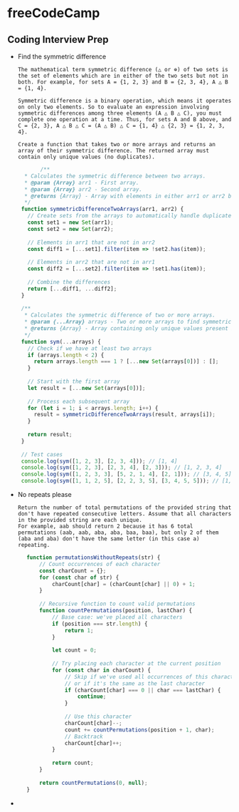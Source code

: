 # freeCodeCamp

## Coding Interview Prep
- Find the symmetric difference

      The mathematical term symmetric difference (△ or ⊕) of two sets is the set of elements which are in either of the two sets but not in both. For example, for sets A = {1, 2, 3} and B = {2, 3, 4}, A △ B = {1, 4}.
      
      Symmetric difference is a binary operation, which means it operates on only two elements. So to evaluate an expression involving symmetric differences among three elements (A △ B △ C), you must complete one operation at a time. Thus, for sets A and B above, and C = {2, 3}, A △ B △ C = (A △ B) △ C = {1, 4} △ {2, 3} = {1, 2, 3, 4}.
      
      Create a function that takes two or more arrays and returns an array of their symmetric difference. The returned array must contain only unique values (no duplicates).

     ```JavaScript
            /**
       * Calculates the symmetric difference between two arrays.
       * @param {Array} arr1 - First array.
       * @param {Array} arr2 - Second array.
       * @returns {Array} - Array with elements in either arr1 or arr2 but not both.
       */
      function symmetricDifferenceTwoArrays(arr1, arr2) {
        // Create sets from the arrays to automatically handle duplicates
        const set1 = new Set(arr1);
        const set2 = new Set(arr2);
        
        // Elements in arr1 that are not in arr2
        const diff1 = [...set1].filter(item => !set2.has(item));
        
        // Elements in arr2 that are not in arr1
        const diff2 = [...set2].filter(item => !set1.has(item));
        
        // Combine the differences
        return [...diff1, ...diff2];
      }
      
      /**
       * Calculates the symmetric difference of two or more arrays.
       * @param {...Array} arrays - Two or more arrays to find symmetric difference.
       * @returns {Array} - Array containing only unique values present in an odd number of input arrays.
       */
      function sym(...arrays) {
        // Check if we have at least two arrays
        if (arrays.length < 2) {
          return arrays.length === 1 ? [...new Set(arrays[0])] : [];
        }
        
        // Start with the first array
        let result = [...new Set(arrays[0])];
        
        // Process each subsequent array
        for (let i = 1; i < arrays.length; i++) {
          result = symmetricDifferenceTwoArrays(result, arrays[i]);
        }
        
        return result;
      }
      
      // Test cases
      console.log(sym([1, 2, 3], [2, 3, 4])); // [1, 4]
      console.log(sym([1, 2, 3], [2, 3, 4], [2, 3])); // [1, 2, 3, 4]
      console.log(sym([1, 2, 3, 3], [5, 2, 1, 4], [2, 1])); // [3, 4, 5]
      console.log(sym([1, 1, 2, 5], [2, 2, 3, 5], [3, 4, 5, 5])); // [1, 4, 5]
   ```

- No repeats please

      Return the number of total permutations of the provided string that don't have repeated consecutive letters. Assume that all characters in the provided string are each unique.
      For example, aab should return 2 because it has 6 total permutations (aab, aab, aba, aba, baa, baa), but only 2 of them (aba and aba) don't have the same letter (in this case a) repeating.

```JavaScript
      function permutationsWithoutRepeats(str) {
          // Count occurrences of each character
          const charCount = {};
          for (const char of str) {
              charCount[char] = (charCount[char] || 0) + 1;
          }
    
          // Recursive function to count valid permutations
          function countPermutations(position, lastChar) {
              // Base case: we've placed all characters
              if (position === str.length) {
                  return 1;
              }
        
              let count = 0;
        
              // Try placing each character at the current position
              for (const char in charCount) {
                  // Skip if we've used all occurrences of this character
                  // or if it's the same as the last character
                  if (charCount[char] === 0 || char === lastChar) {
                      continue;
                  }
            
                  // Use this character
                  charCount[char]--;
                  count += countPermutations(position + 1, char);
                  // Backtrack
                  charCount[char]++;
              }
        
              return count;
          }
    
          return countPermutations(0, null);
      }  
```
-
